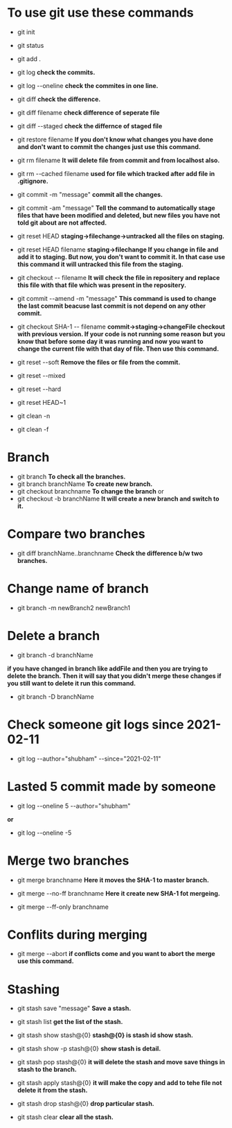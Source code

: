 # To use git use these commands

- git init

- git status

- git add .
- git log **check the commits.**
- git log --oneline **check the commites in one line.**
- git diff **check the difference.**
- git diff filename **check difference of seperate file**
- git diff --staged **check the differnce of staged file**
- git restore filename **If you don't know what changes you have done and don't want to commit the changes just use this command.**
- git rm filename **It will delete file from commit and from localhost also.**
- git rm --cached filename **used for file which tracked after add file in .gitignore.**
- git commit -m "message" **commit all the changes.**
- git commit -am "message" **Tell the command to automatically stage files that have been modified and deleted, but new files you have not told git about are not affected.**
- git reset HEAD  **staging->filechange->untracked all the files on staging.**
- git reset HEAD filename **staging->filechange If you change in file and add it to staging. But now, you don't want to commit it. In that case use this command it will untracked this file from the staging.** 
- git checkout -- filename **It will check the file in repositery and replace this file with that file which was present in the repositery.**
- git commit --amend -m "message" **This command is used to change the last commit beacuse last commit is not depend on any other commit.**
- git checkout SHA-1 -- filename **commit->staging->changeFile  checkout with previous version. If your code is not running some reason but you know that before some day it was running and now you want to change the current file with that day of file. Then use this command.**

- git reset --soft **Remove the files or file from the commit.**
- git reset --mixed
- git reset --hard
- git reset HEAD~1
- git clean -n
- git clean -f

# Branch

- git branch **To check all the branches.**
- git branch branchName **To create new branch.**
- git checkout branchname **To change the branch**
or 
- git checkout -b branchName **It will create a new branch and switch to it.**

# Compare two branches

- git diff branchName..branchname **Check the difference b/w two branches.**

# Change name of branch

- git branch -m newBranch2 newBranch1

# Delete a branch

- git branch -d branchName

**if you have changed in branch like addFile and then you are trying to delete the branch. Then it will say that you didn't merge these changes if you still want to delete it run this command.**

- git branch -D branchName

# Check someone git logs since 2021-02-11

- git log --author="shubham" --since="2021-02-11"

# Lasted 5 commit made by someone

- git log --oneline 5 --author="shubham"

**or**

- git log --oneline -5

# Merge two branches

-  git merge branchname **Here it moves the SHA-1 to master branch.**

- git merge --no-ff branchname **Here it create new SHA-1 fot mergeing.**

- git merge --ff-only branchname

# Conflits during merging

- git merge --abort **if conflicts come and you want to abort the merge use this command.**


# Stashing

- git stash save "message" **Save a stash.**

- git stash list **get the list of the stash.**

- git stash show stash@{0}  **stash@{0} is stash id show stash.**

- git stash show -p stash@{0}  **show stash is detail.**

- git stash pop stash@{0}  **it will delete the stash and move save things in stash to the branch.**

- git stash apply stash@{0}  **it will make the copy and add to tehe file not delete it from the stash.**

- git stash drop stash@{0}  **drop particular stash.**

- git stash clear  **clear all the stash.**
